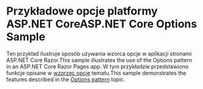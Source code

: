 # <a name="aspnet-core-options-sample"></a><span data-ttu-id="ad3a7-101">Przykładowe opcje platformy ASP.NET Core</span><span class="sxs-lookup"><span data-stu-id="ad3a7-101">ASP.NET Core Options Sample</span></span>

<span data-ttu-id="ad3a7-102">Ten przykład ilustruje sposób używania wzorca opcje w aplikacji stronami ASP.NET Core Razor.</span><span class="sxs-lookup"><span data-stu-id="ad3a7-102">This sample illustrates the use of the Options pattern in an ASP.NET Core Razor Pages app.</span></span> <span data-ttu-id="ad3a7-103">W tym przykładzie przedstawiono funkcje opisane w [wzorzec opcje](https://docs.microsoft.com/aspnet/core/fundamentals/configuration/options) tematu.</span><span class="sxs-lookup"><span data-stu-id="ad3a7-103">This sample demonstrates the features described in the [Options pattern](https://docs.microsoft.com/aspnet/core/fundamentals/configuration/options) topic.</span></span>
